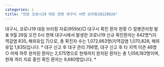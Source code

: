 ```yaml
---
categories: i
title: "전문 코로나19 대응 관련 대구시 서면 브리핑20220926"
---
```

대구시, 코로나19 대응 브리핑 자료(959보)□ 대구시 확진 환자 현황 ○ 질병관리청 발표 9월 26일 오전 0시 현재 대구시에서 발생한 코로나19 신규 확진환자는 842명*(지역감염 835, 해외유입 7)으로, 총 확진자 수는 1,072,663명(지역감염 1,070,828, 해외유입 1,835)입니다. * 대구 신고 후 대구 관리 796명, 대구 신고 후 타 지역 이관 46명 ○ 어제 하루 완치된 환자는 2,575명으로 현재까지 완치된 환자는 총 1,056,183명이며, 현재 격리 치료 중인 확진 환자는 9,680명입니다. *